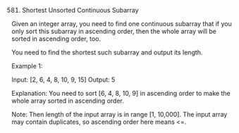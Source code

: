 581. Shortest Unsorted Continuous Subarray

Given an integer array, you need to find one continuous subarray that if you only sort this subarray in ascending order, then the whole array will be sorted in ascending order, too.

You need to find the shortest such subarray and output its length.

Example 1:

Input: [2, 6, 4, 8, 10, 9, 15]
Output: 5

Explanation: You need to sort [6, 4, 8, 10, 9] in ascending order to make the whole array sorted in ascending order.

Note:
Then length of the input array is in range [1, 10,000].
The input array may contain duplicates, so ascending order here means <=.